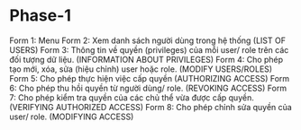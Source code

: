 # Phase-1

Form 1: Menu
Form 2: Xem danh sách người dùng trong hệ thống (LIST OF USERS)
Form 3: Thông tin về quyền (privileges) của mỗi user/ role trên các đối tượng dữ liệu. (INFORMATION ABOUT PRIVILEGES)
Form 4: Cho phép tạo mới, xóa, sửa (hiệu chỉnh) user hoặc role. (MODIFY USERS/ROLES)
Form 5: Cho phép thực hiện việc cấp quyền (AUTHORIZING ACCESS)
Form 6: Cho phép thu hồi quyền từ người dùng/ role. (REVOKING ACCESS)
Form 7: Cho phép kiểm tra quyền của các chủ thể vừa được cấp quyền.  (VERIFYING AUTHORIZED ACCESS)
Form 8: Cho phép chỉnh sửa quyền của user/ role. (MODIFYING ACCESS)
